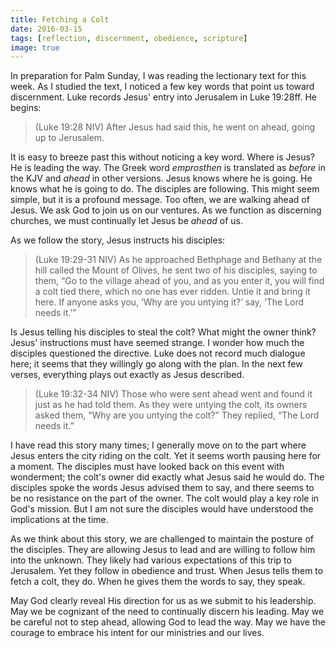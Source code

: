 ```yaml
---
title: Fetching a Colt
date: 2016-03-15
tags: [reflection, discernment, obedience, scripture]
image: true
---
```


In preparation for Palm Sunday, I was reading the lectionary text for this week. As I studied the text, I noticed a few key words that point us toward discernment. Luke records Jesus' entry into Jerusalem in Luke 19:28ff. He begins:

> (Luke 19:28 NIV) After Jesus had said this, he went on ahead, going up to Jerusalem.

It is easy to breeze past this without noticing a key word. Where is Jesus? He is leading the way. The Greek word _emprosthen_ is translated as _before_ in the KJV and _ahead_ in other versions. Jesus knows where he is going. He knows what he is going to do. The disciples are following. This might seem simple, but it is a profound message. Too often, we are walking ahead of Jesus. We ask God to join us on our ventures. As we function as discerning churches, we must continually let Jesus be _ahead_ of us.

As we follow the story, Jesus instructs his disciples:

> (Luke 19:29-31 NIV) As he approached Bethphage and Bethany at the hill called the Mount of Olives, he sent two of his disciples, saying to them, “Go to the village ahead of you, and as you enter it, you will find a colt tied there, which no one has ever ridden. Untie it and bring it here. If anyone asks you, ‘Why are you untying it?’ say, ‘The Lord needs it.’”

Is Jesus telling his disciples to steal the colt? What might the owner think? Jesus' instructions must have seemed strange. I wonder how much the disciples questioned the directive. Luke does not record much dialogue here; it seems that they willingly go along with the plan. In the next few verses, everything plays out exactly as Jesus described.

> (Luke 19:32-34 NIV) Those who were sent ahead went and found it just as he had told them. As they were untying the colt, its owners asked them, “Why are you untying the colt?” They replied, “The Lord needs it.”

I have read this story many times; I generally move on to the part where Jesus enters the city riding on the colt. Yet it seems worth pausing here for a moment. The disciples must have looked back on this event with wonderment; the colt's owner did exactly what Jesus said he would do. The disciples spoke the words Jesus advised them to say, and there seems to be no resistance on the part of the owner. The colt would play a key role in God's mission. But I am not sure the disciples would have understood the implications at the time.

As we think about this story, we are challenged to maintain the posture of the disciples. They are allowing Jesus to lead and are willing to follow him into the unknown. They likely had various expectations of this trip to Jerusalem. Yet they follow in obedience and trust. When Jesus tells them to fetch a colt, they do. When he gives them the words to say, they speak.

May God clearly reveal His direction for us as we submit to his leadership. May we be cognizant of the need to continually discern his leading. May we be careful not to step ahead, allowing God to lead the way. May we have the courage to embrace his intent for our ministries and our lives.